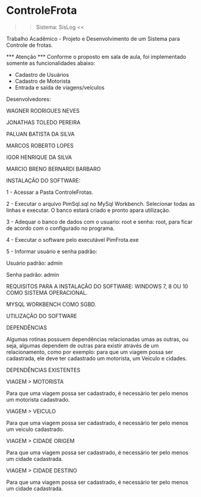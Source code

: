 ﻿# ControleFrota

 >> Sistema: SisLog <<

Trabalho Acadêmico - Projeto e Desenvolvimento de um Sistema para Controle de frotas.


*** Atenção ***
Conforme o proposto em sala de aula, foi implementado somente as funcionalidades abaixo:
- Cadastro de Usuários
- Cadastro de Motorista
- Entrada e saída de viagens/veículos


Desenvolvedores:

WAGNER RODRIGUES NEVES

JONATHAS TOLEDO PEREIRA

PALUAN BATISTA DA SILVA

MARCOS ROBERTO LOPES

IGOR HENRIQUE DA SILVA

MARCIO BRENO BERNARDI BARBARO


INSTALAÇÃO DO SOFTWARE:

1 - Acessar a Pasta ControleFrotas.

2 - Executar o arquivo PimSql.sql no MySql Workbench. Selecionar todas as linhas e executar. O banco estará criado e pronto apara utilização.

3 - Adequar o banco de dados com o usuario: root e senha: root, para ficar de acordo com o configurado no programa.

4 - Executar o software pelo executável PimFrota.exe

5 - Informar usuário e senha padrão:

Usuário padrão: admin

Senha padrão: admin

REQUISITOS PARA A INSTALAÇÃO DO SOFTWARE:
WINDOWS 7, 8 OU 10 COMO SISTEMA OPERACIONAL.

MYSQL WORKBENCH COMO SGBD.

UTILIZAÇÃO DO SOFTWARE


DEPENDÊNCIAS

Algumas rotinas possuem dependências relacionadas umas as outras, ou seja, algumas dependem de outras para existir através de um relacionamento, como por exemplo:
para que um viagem possa ser cadastrada, ele deve ter cadastrado um motorista, um Veiculo e cidades.

DEPENDÊNCIAS EXISTENTES

VIAGEM > MOTORISTA

Para que uma viagem possa ser cadastrado, é necessário ter pelo menos um motorista cadastrado.

VIAGEM > VEICULO

Para que uma viagem possa ser cadastrado, é necessário ter pelo menos um veiculo cadastrado.


VIAGEM > CIDADE ORIGEM

Para que uma viagem possa ser cadastrado, é necessário ter pelo menos um cidade cadastrada.

VIAGEM > CIDADE DESTINO

Para que uma viagem possa ser cadastrado, é necessário ter pelo menos um cidade cadastrada.


